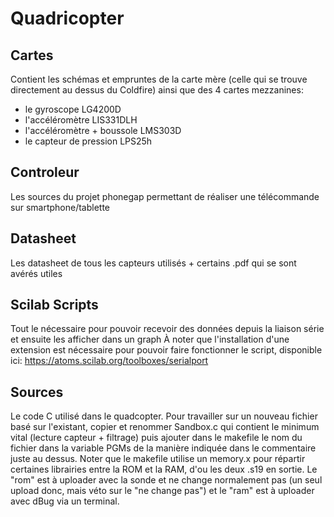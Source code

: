 Quadricopter
============

## Cartes
Contient les schémas et empruntes de la carte mère (celle qui se trouve directement au dessus du Coldfire) ainsi que des 4 cartes mezzanines:
- le gyroscope                LG4200D
- l'accéléromètre             LIS331DLH
- l'accéléromètre + boussole  LMS303D
- le capteur de pression      LPS25h

## Controleur
Les sources du projet phonegap permettant de réaliser une télécommande sur smartphone/tablette

## Datasheet
Les datasheet de tous les capteurs utilisés + certains .pdf qui se sont avérés utiles

## Scilab Scripts
Tout le nécessaire pour pouvoir recevoir des données depuis la liaison série et ensuite les afficher dans un graph
À noter que l'installation d'une extension est nécessaire pour pouvoir faire fonctionner le script, disponible ici:
https://atoms.scilab.org/toolboxes/serialport


## Sources
Le code C utilisé dans le quadcopter.
Pour travailler sur un nouveau fichier basé sur l'existant, copier et renommer Sandbox.c qui contient le minimum vital (lecture capteur + filtrage) puis ajouter dans le makefile le nom du fichier dans la variable PGMs de la manière indiquée dans le commentaire juste au dessus. Noter que le makefile utilise un memory.x pour répartir certaines librairies entre la ROM et la RAM, d'ou les deux .s19 en sortie. Le "rom" est à uploader avec la sonde et ne change normalement pas (un seul upload donc, mais véto sur le "ne change pas") et le "ram" est à uploader avec dBug via un terminal.



